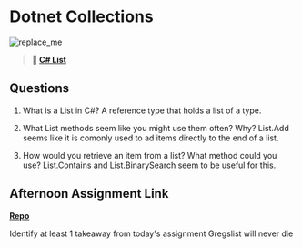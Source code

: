 # Dotnet Collections

![replace_me](https://codeworks.blob.core.windows.net/public/assets/img/illustrations/placeholder.svg)

> **📖 [C# List](https://codeworksacademy.com/fs-student-guide/resources/wk10/02-List-Methods)**

## Questions

1. What is a List in C#?
   A reference type that holds a list of a type.

2. What List methods seem like you might use them often? Why?
   List.Add seems like it is comonly used to ad items directly to the end of a list.

3. How would you retrieve an item from a list? What method could you use?
   List.Contains and List.BinarySearch seem to be useful for this.

## Afternoon Assignment Link

**[Repo](https://github.com/AustinDye/<ASSIGNMENT_REPO>)**

Identify at least 1 takeaway from today's assignment
Gregslist will never die
